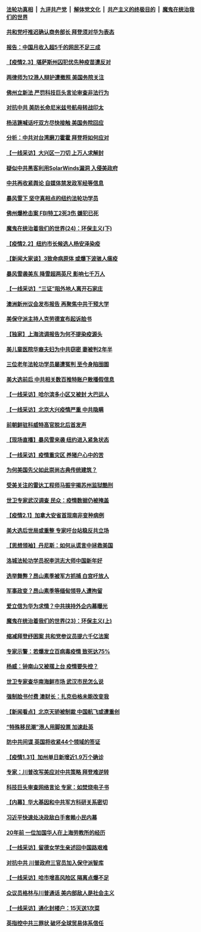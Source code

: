

####  [法轮功真相](../../../../basic/blob/master/README.md?t=02040001) &nbsp;|&nbsp; [九评共产党](../../../../9ping.md/blob/master/README.md?t=02040001) &nbsp;|&nbsp; [解体党文化](../../../../jtdwh.md/blob/master/README.md?t=02040001)  &nbsp;|&nbsp; [共产主义的终极目的](../../../../gczydzjmd.md/blob/master/README.md?t=02040001) &nbsp;|&nbsp; [魔鬼在统治我们的世界](../../../../mgztzwmdsj.md/blob/master/README.md?t=02040001) 

#### [共和党吁推迟确认商务部长 拜登须对华为表态](../pages/nf4514/n12730505.md?t=02040001) 

#### [报告：中国月收入超5千的网民不足三成](../pages/nf4514/n12730460.md?t=02040001) 

#### [【疫情2.3】堪萨斯州囚犯优先种疫苗遭反对](../pages/nf4514/n12730176.md?t=02040001) 

#### [两律师为12港人辩护遭撤照 美国务院关注](../pages/nf4514/n12730042.md?t=02040001) 

#### [佛州立新法 严罚科技巨头言论审查非法行为](../pages/nf4514/n12729428.md?t=02040001) 

#### [对抗中共 美防长命尼米兹号航母转战印太](../pages/nf4514/n12729303.md?t=02040001) 

#### [杨洁篪喊话吁双方尽快接触 美国务院回应](../pages/nf4514/n12729243.md?t=02040001) 

#### [分析：中共对台湾磨刀霍霍 拜登将如何应对](../pages/nf4514/n12726741.md?t=02040001) 

#### [【一线采访】大兴区一刀切 上万人求解封](../pages/nf4514/n12729046.md?t=02040001) 

#### [疑似中共黑客利用SolarWinds漏洞 入侵美政府](../pages/nf4514/n12728757.md?t=02040001) 

#### [中共再收紧舆论 自媒体禁发政军经等信息](../pages/nf4514/n12728721.md?t=02040001) 

#### [暴风雪下 坚守真相点的纽约法轮功学员](../pages/nf4514/n12728652.md?t=02040001) 

#### [佛州爆枪击案 FBI特工2死3伤 嫌犯已死](../pages/nf4514/n12728627.md?t=02040001) 

#### [魔鬼在统治着我们的世界(24)：环保主义(下)](../pages/nf4514/n10695307.md?t=02040001) 

#### [【疫情2.2】纽约市长候选人杨安泽染疫](../pages/nf4514/n12727781.md?t=02040001) 

#### [【新闻大家谈】3致命病原体 或爆下波骇人瘟疫](../pages/nf4514/n12728349.md?t=02040001) 

#### [暴风雪袭美东 降雪超两英尺 影响七千万人](../pages/nf4514/n12728301.md?t=02040001) 

#### [【一线采访】“三证”阻外地人离开石家庄](../pages/nf4514/n12728024.md?t=02040001) 

#### [澳洲新州议会发布报告 再聚焦中共干预大学](../pages/nf4514/n12727159.md?t=02040001) 

#### [美保守派主持人克劳德宣布起诉脸书](../pages/nf4514/n12727046.md?t=02040001) 

#### [【独家】上海流调报告为何不提染疫源头](../pages/nf4514/n12726461.md?t=02040001) 

#### [美儿童医院华裔夫妇为中共窃密 妻被判2年半](../pages/nf4514/n12726665.md?t=02040001) 

#### [三位老年法轮功学员屡遭冤判 至今身陷囹圄](../pages/nf4514/n12725626.md?t=02040001) 

#### [美大选前后 中共相关数百推特账户散播假信息](../pages/nf4514/n12726624.md?t=02040001) 

#### [【一线采访】哈尔滨多小区又被封 大巴运人](../pages/nf4514/n12726496.md?t=02040001) 

#### [【一线采访】北京大兴疫情严重 中共隐瞒](../pages/nf4514/n12726350.md?t=02040001) 

#### [前朝鲜驻科威特高官脱北后首发声](../pages/nf4514/n12726271.md?t=02040001) 

#### [【现场直播】暴风雪来袭 纽约进入紧急状态](../pages/nf4514/n12726283.md?t=02040001) 

#### [【一线采访】疫情重灾区 养猪户心中的苦](../pages/nf4514/n12725997.md?t=02040001) 

#### [为何美国先父如此崇尚古典传统建筑？](../pages/nf4514/n12725872.md?t=02040001) 

#### [受美关注的雷达工程师马振宇揭苏州监狱酷刑](../pages/nf4514/n12724446.md?t=02040001) 

#### [世卫专家武汉调查 民众：疫情数据仍被掩盖](../pages/nf4514/n12725553.md?t=02040001) 

#### [【疫情2.1】加拿大安省首现南非变种病例](../pages/nf4514/n12725403.md?t=02040001) 

#### [美大选后世局或重整 专家吁台站稳反共立场](../pages/nf4514/n12723843.md?t=02040001) 

#### [【思想领袖】丹尼斯：如何从谎言中拯救美国](../pages/nf4514/n12719539.md?t=02040001) 

#### [洛城法轮功学员祝李洪志大师中国新年好](../pages/nf4514/n12724685.md?t=02040001) 

#### [选举舞弊？昂山素季被军方抓捕 白宫吁放人](../pages/nf4514/n12724680.md?t=02040001) 

#### [军事政变？昂山素季等缅甸领导人遭拘留](../pages/nf4514/n12724649.md?t=02040001) 

#### [爱立信为华为求情？中共挟持外企内幕曝光](../pages/nf4514/n12719129.md?t=02040001) 

#### [魔鬼在统治着我们的世界(23)：环保主义(上)](../pages/nf4514/n10688613.md?t=02040001) 

#### [缩减拜登纾困案 共和党参议员提六千亿法案](../pages/nf4514/n12724339.md?t=02040001) 

#### [专家示警：若爆发立百病毒疫情 致死达75%](../pages/nf4514/n12724229.md?t=02040001) 

#### [杨威：钟南山又被摆上台 疫情要失控？](../pages/nf4514/n12724099.md?t=02040001) 

#### [世卫专家查华南海鲜市场 武汉市民怎么说](../pages/nf4514/n12723993.md?t=02040001) 

#### [强制脸书付费 澳财长：扎克伯格未能改变我](../pages/nf4514/n12724027.md?t=02040001) 

#### [【新闻看点】北京天骄被制裁 中国航飞或遭重创](../pages/nf4514/n12723329.md?t=02040001) 

#### [“特殊移民潮”港人用脚投票 加速赴英](../pages/nf4514/n12724068.md?t=02040001) 

#### [防中共间谍 英国将收紧44个领域的签证](../pages/nf4514/n12723998.md?t=02040001) 

#### [【疫情1.31】加州单日新增近1.9万个确诊](../pages/nf4514/n12723682.md?t=02040001) 

#### [专家：川普改写美应对中共策略 拜登难逆转](../pages/nf4514/n12719128.md?t=02040001) 

#### [科技巨头审查网络言论 专家：如焚烧电子书](../pages/nf4514/n12714421.md?t=02040001) 

#### [【内幕】华大基因和中共军方科研关系密切](../pages/nf4514/n12723292.md?t=02040001) 

#### [习近平快速处决政敌白手套赖小民内幕](../pages/nf4514/n12723240.md?t=02040001) 

#### [20年前 一位加国华人在上海劳教所的经历](../pages/nf4514/n12707932.md?t=02040001) 

#### [【一线采访】留德女学生亲述回中国路艰难](../pages/nf4514/n12722991.md?t=02040001) 

#### [对抗中共 川普政府三官员加入保守派智库](../pages/nf4514/n12722964.md?t=02040001) 

#### [【一线采访】哈市增高风险区 隔离点爆不足](../pages/nf4514/n12722976.md?t=02040001) 

#### [众议员格林与川普通话 美内部敌人是社会主义](../pages/nf4514/n12722959.md?t=02040001) 

#### [【一线采访】通化封楼户：15天送1次菜](../pages/nf4514/n12722874.md?t=02040001) 

#### [英指控中共三罪状 破坏全球贸易体系信任](../pages/nf4514/n12722848.md?t=02040001) 

